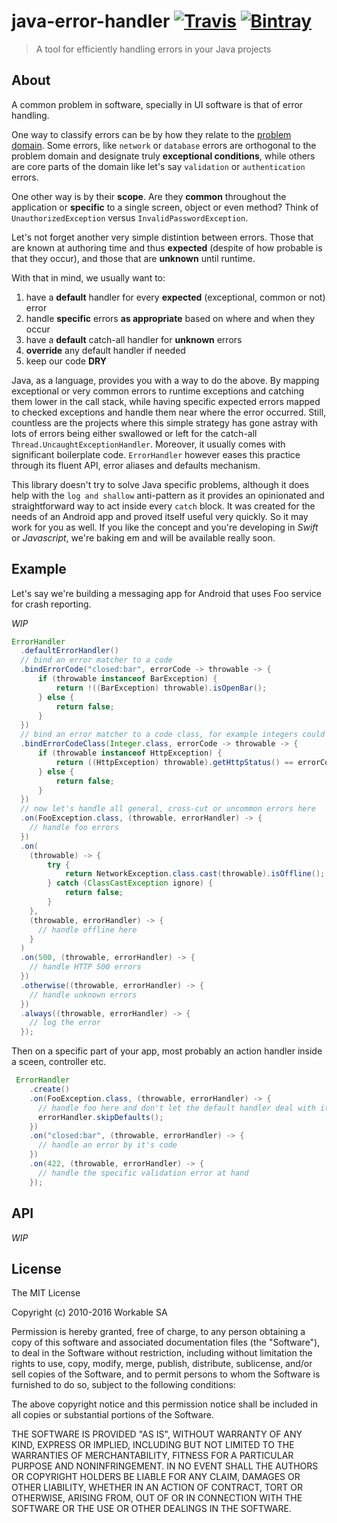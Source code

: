 # java-error-handler [![Travis](https://img.shields.io/travis/workable/java_error_handler.svg)]() [![Bintray](https://img.shields.io/bintray/v/workable/maven/java_error_handler.svg?maxAge=2592000)]()

> A tool for efficiently handling errors in your Java projects

## About
A common problem in software, specially in UI software is that of error handling.

One way to classify errors can be by how they relate to the [problem domain](https://en.wikipedia.org/wiki/Problem_domain). Some errors, like `network` or `database` errors are orthogonal to the problem domain and designate truly **exceptional conditions**, while others are core parts of the domain like let's say `validation` or `authentication` errors.

One other way is by their **scope**. Are they **common** throughout the application or **specific** to a single screen, object or even method? Think of `UnauthorizedException` versus `InvalidPasswordException`.

Let's not forget another very simple distintion between errors. Those that are known at authoring time and thus **expected** (despite of how probable is that they occur), and those that are **unknown** until runtime.

With that in mind, we usually want to:

1. have a **default** handler for every **expected** (exceptional, common or not) error
2. handle **specific** errors **as appropriate** based on where and when they occur
3. have a **default** catch-all handler for **unknown** errors
4. **override** any default handler if needed 
5. keep our code **DRY**

Java, as a language, provides you with a way to do the above. By mapping exceptional or very common errors to runtime exceptions and catching them lower in the call stack, while having specific expected errors mapped to checked exceptions and handle them near where the error occurred. Still, countless are the projects where this simple strategy has gone astray with lots of errors being either swallowed or left for the catch-all `Thread.UncaughtExceptionHandler`. Moreover, it usually comes with significant boilerplate code. `ErrorHandler` however eases this practice through its fluent API, error aliases and defaults mechanism.

This library doesn't try to solve Java specific problems, although it does help with the `log and shallow` anti-pattern as it provides an opinionated and straightforward way to act inside every `catch` block.  It was created for the needs of an Android app and proved itself useful very quickly. So it may work for you as well. If you like the concept and you're developing in  _Swift_ or _Javascript_, we're baking em and will be available really soon.


## Example
Let's say we're building a messaging app for Android that uses Foo service for crash reporting. 

*WIP*

```java
ErrorHandler
  .defaultErrorHandler()
  // bind an error matcher to a code
  .bindErrorCode("closed:bar", errorCode -> throwable -> {
      if (throwable instanceof BarException) {
          return !((BarException) throwable).isOpenBar();
      } else {
          return false;
      }
  })
  // bind an error matcher to a code class, for example integers could designate HTTP errors
  .bindErrorCodeClass(Integer.class, errorCode -> throwable -> {
      if (throwable instanceof HttpException) {
          return ((HttpException) throwable).getHttpStatus() == errorCode;
      } else {
          return false;
      }
  })
  // now let's handle all general, cross-cut or uncommon errors here 
  .on(FooException.class, (throwable, errorHandler) -> {
    // handle foo errors
  })
  .on(
    (throwable) -> {
        try {
            return NetworkException.class.cast(throwable).isOffline();
        } catch (ClassCastException ignore) {
            return false;
        }
    },
    (throwable, errorHandler) -> {
      // handle offline here  
    }
  )
  .on(500, (throwable, errorHandler) -> {
    // handle HTTP 500 errors
  })
  .otherwise((throwable, errorHandler) -> {
    // handle unknown errors
  })
  .always((throwable, errorHandler) -> {
    // log the error
  });
```

Then on a specific part of your app, most probably an action handler inside a sceen, controller etc.

```java
 ErrorHandler
    .create()
    .on(FooException.class, (throwable, errorHandler) -> {
      // handle foo here and don't let the default handler deal with it
      errorHandler.skipDefaults(); 
    })
    .on("closed:bar", (throwable, errorHandler) -> {
      // handle an error by it's code
    })
    .on(422, (throwable, errorHandler) -> {
      // handle the specific validation error at hand
    });
```

## API

*WIP*

## License

The MIT License

Copyright (c) 2010-2016 Workable SA

Permission is hereby granted, free of charge, to any person obtaining a copy
of this software and associated documentation files (the "Software"), to deal
in the Software without restriction, including without limitation the rights
to use, copy, modify, merge, publish, distribute, sublicense, and/or sell
copies of the Software, and to permit persons to whom the Software is
furnished to do so, subject to the following conditions:

The above copyright notice and this permission notice shall be included in
all copies or substantial portions of the Software.

THE SOFTWARE IS PROVIDED "AS IS", WITHOUT WARRANTY OF ANY KIND, EXPRESS OR
IMPLIED, INCLUDING BUT NOT LIMITED TO THE WARRANTIES OF MERCHANTABILITY,
FITNESS FOR A PARTICULAR PURPOSE AND NONINFRINGEMENT. IN NO EVENT SHALL THE
AUTHORS OR COPYRIGHT HOLDERS BE LIABLE FOR ANY CLAIM, DAMAGES OR OTHER
LIABILITY, WHETHER IN AN ACTION OF CONTRACT, TORT OR OTHERWISE, ARISING FROM,
OUT OF OR IN CONNECTION WITH THE SOFTWARE OR THE USE OR OTHER DEALINGS IN
THE SOFTWARE.
